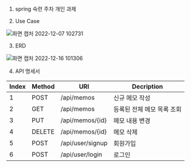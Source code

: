 1. spring 숙련 주차 개인 과제

2. Use Case

![화면 캡처 2022-12-07 102731](https://user-images.githubusercontent.com/83705371/206065191-35e7414a-99e5-40d3-a11f-eab45675f1f9.png)

3. ERD

![화면 캡처 2022-12-16 101306](https://user-images.githubusercontent.com/83705371/208001478-bf44f5a0-b57d-4554-933f-e7a4811bc0cc.png)

4. API 명세서

|Index|Method|       URI       |        Decription          | 
|-----|------|-----------------|----------------------------|  
|    1|  POST|       /api/memos|              신규 메모 작성|            
|    2|   GET|       /api/memos|  등록된 전체 메모 목록 조회|
|    3|   PUT|  /api/memos/{id}|              메모 내용 변경|
|    4|DELETE|  /api/memos/{id}|                   메모 삭제|
|    5|  POST|  /api/user/signup|                   회원가입|
|    6|  POST|  /api/user/login|                   로그인|
